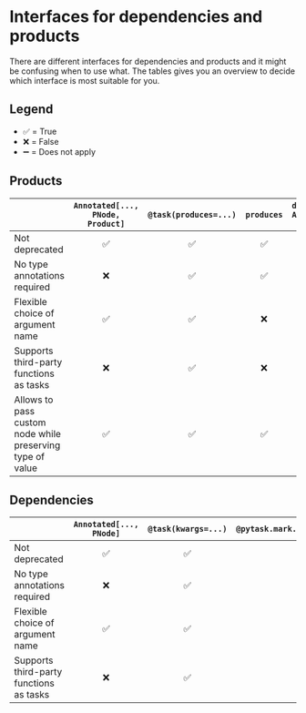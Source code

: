 # Interfaces for dependencies and products

There are different interfaces for dependencies and products and it might be confusing
when to use what. The tables gives you an overview to decide which interface is most
suitable for you.

## Legend

- ✅ = True
- ❌ = False
- ➖ = Does not apply

## Products

|                                                           | `Annotated[..., PNode, Product]` | `@task(produces=...)` | `produces` | `defd task() -> Annotated[..., PNode]` | `@pytask.mark.produces(...)` |
| --------------------------------------------------------- | :------------------------------: | :-------------------: | :--------: | :------------------------------------: | :--------------------------: |
| Not deprecated                                            |                ✅                 |           ✅           |     ✅      |                   ✅                    |              ❌               |
| No type annotations required                              |                ❌                 |           ✅           |     ✅      |                   ❌                    |              ✅               |
| Flexible choice of argument name                          |                ✅                 |           ✅           |     ❌      |                   ➖                    |              ❌               |
| Supports third-party functions as tasks                   |                ❌                 |           ✅           |     ❌      |                   ❌                    |              ❌               |
| Allows to pass custom node while preserving type of value |                ✅                 |           ✅           |     ✅      |                   ✅                    |              ✅               |

## Dependencies

|                                         | `Annotated[..., PNode]` | `@task(kwargs=...)` | `@pytask.mark.depends_on(...)` |
| --------------------------------------- | :---------------------: | :-----------------: | :----------------------------: |
| Not deprecated                          |            ✅            |          ✅          |               ❌                |
| No type annotations required            |            ❌            |          ✅          |               ✅                |
| Flexible choice of argument name        |            ✅            |          ✅          |               ❌                |
| Supports third-party functions as tasks |            ❌            |          ✅          |               ❌                |
